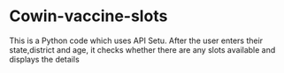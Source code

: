 # Cowin-vaccine-slots
This is a Python code which uses API Setu. After the user enters their state,district and age, it checks whether there are any slots available and displays the details
